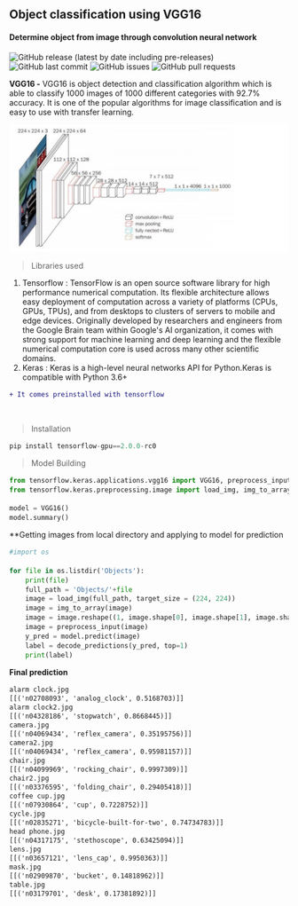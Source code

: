 ## Object classification using VGG16
#### Determine object from image through convolution neural network

![GitHub release (latest by date including pre-releases)](https://img.shields.io/github/v/release/navendu-pottekkat/awesome-readme?include_prereleases)
![GitHub last commit](https://img.shields.io/github/last-commit/navendu-pottekkat/awesome-readme)
![GitHub issues](https://img.shields.io/github/issues-raw/navendu-pottekkat/awesome-readme)
![GitHub pull requests](https://img.shields.io/github/issues-pr/navendu-pottekkat/awesome-readme)


**VGG16 -** VGG16 is object detection and classification algorithm which is able to classify 1000 images of 1000 different categories with 92.7% accuracy. It is one of the popular algorithms for image classification and is easy to use with transfer learning.

![VGG16](https://github.com/Abhishek-k-git/Object_classification/blob/main/images/VGG16.jpg)
     
> Libraries used

 1. Tensorflow : TensorFlow is an open source software library for high performance numerical computation. Its flexible architecture allows easy deployment of computation across a variety of platforms (CPUs, GPUs, TPUs), and from desktops to clusters of servers to mobile and edge devices.
 Originally developed by researchers and engineers from the Google Brain team within Google's AI organization, it comes with strong support for     machine learning and deep learning and the flexible numerical computation core is used across many other scientific domains.
 2. Keras : Keras is a high-level neural networks API for Python.Keras is compatible with Python 3.6+
 
```diff
+ It comes preinstalled with tensorflow
```
<br>

> Installation

 ```python
 pip install tensorflow-gpu==2.0.0-rc0
 ```

> Model Building
```python
from tensorflow.keras.applications.vgg16 import VGG16, preprocess_input, decode_predictions
from tensorflow.keras.preprocessing.image import load_img, img_to_array

model = VGG16()
model.summary()
```

**Getting images from local directory and applying to model for prediction
```python
#import os

for file in os.listdir('Objects'):
    print(file)
    full_path = 'Objects/'+file
    image = load_img(full_path, target_size = (224, 224))
    image = img_to_array(image)
    image = image.reshape((1, image.shape[0], image.shape[1], image.shape[2]))
    image = preprocess_input(image)
    y_pred = model.predict(image)
    label = decode_predictions(y_pred, top=1)
    print(label)
```

**Final prediction**
```
alarm clock.jpg
[[('n02708093', 'analog_clock', 0.5168703)]]
alarm clock2.jpg
[[('n04328186', 'stopwatch', 0.8668445)]]
camera.jpg
[[('n04069434', 'reflex_camera', 0.35195756)]]
camera2.jpg
[[('n04069434', 'reflex_camera', 0.95981157)]]
chair.jpg
[[('n04099969', 'rocking_chair', 0.9997309)]]
chair2.jpg
[[('n03376595', 'folding_chair', 0.29405418)]]
coffee cup.jpg
[[('n07930864', 'cup', 0.7228752)]]
cycle.jpg
[[('n02835271', 'bicycle-built-for-two', 0.74734783)]]
head phone.jpg
[[('n04317175', 'stethoscope', 0.63425094)]]
lens.jpg
[[('n03657121', 'lens_cap', 0.9950363)]]
mask.jpg
[[('n02909870', 'bucket', 0.14818962)]]
table.jpg
[[('n03179701', 'desk', 0.17381892)]]
```
